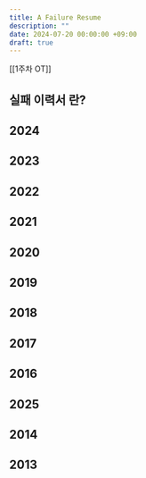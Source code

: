 ```yaml
---
title: A Failure Resume
description: "" 
date: 2024-07-20 00:00:00 +09:00
draft: true
---
```


[[1주차 OT]]

## 실패 이력서 란?

## 2024
## 2023
## 2022
## 2021
## 2020
## 2019
## 2018
## 2017
## 2016
## 2025
## 2014
## 2013

<!-- https://jzhao.xyz/posts/a-failure-resume
이력서의 특성상 대부분 사람들은 자신의 성공과 승리만 강조하고, 그 과정에서의 노력, 노력, 실패는 거의 강조하지 않습니다. 저는 이것이 [완벽함을 우상화하는 건강에 해로운 문화를 만들어낸다고 생각합니다.](https://jzhao.xyz/thoughts/idolization)

그리고 '진정한 성공'이 어떤 모습이어야 하는지에 대해 비현실적인 기준을 설정합니다. **얼마 전 실패 이력서** [1](https://jzhao.xyz/posts/a-failure-resume#user-content-fn-1) 이라는 개념을 접했습니다 . 계획대로 진행되지 않은 일과 얻은 교훈을 나열한 것입니다. 실패 이력서는 실패 자체를 보여주는 것일 뿐만 아니라, 자신의 목표와 성취를 위해 열심히 노력한 모든 훌륭한 방법을 기록한 문서이기도 합니다. 여러 면에서, 그것은 당신의 투쟁과 노력을 _입증합니다 ._

저는 결점과 별로 좋지 않은 점에 대해 더 공개적으로 이야기하면, 개별적인 실패 자체가 아니라 각각의 실패에서 배우는 것에 초점을 맞추는 더 건강한 문화를 만들 수 있다고 생각합니다.

이 문서는 내가 지금 있는 위치에 도달하기 위해 얼마나 고생했는지, 그리고 왜 내가 여기 있어야 하는지에 대한 강력한 상기시켜주는 역할을 했습니다. 그리고 더 중요한 것은, 과거를 돌아보고 배우고 미래에 실패를 덜 두려워하는 장소가 된다는 것입니다.

실패한 이력서를 보관한 덕분에 새로운 것을 시도하고, 자격이 없다고 생각하는 분야에 지원하는 데 훨씬 더 야심차게 임할 수 있게 되었습니다.

## 2023[](https://jzhao.xyz/posts/a-failure-resume#2023)

- 올해는 Causal Islands 컨퍼런스에서 연설자로 선정되지 않았어요 :(( 제가 정말 존경하는 작품을 만든 많은 사람들이 참석할 예정이고, 제가 컨퍼런스에서 '공식적으로' 연설하는 건 처음이라 정말 기대하고 있었어요.
- 밴쿠버에서 샌프란시스코로 이사를 갔는데, 모든 변화에 적응하는 데 어려움을 겪었어요. 가족적인 일들이 많아서 제 뇌를 100% 완전히 어떤 것에도 집중하기 어려웠어요. 이건 직장, 우정, 관계, 건강을 포함한 제 삶의 거의 모든 주요 영역에 해당해요.
    - 지금은 조금 나아졌지만 그 과정은 힘들고 갈 길이 멉니다 :)
    - 이런 상황에서 저는 Hypha에서의 일과 더불어 [독립 연구를](https://jzhao.xyz/thoughts/Rhizome-Research-Log) 무기한 중단하는 것을 포함하여 많은 약속을 포기하고 재조정해야 했습니다 . 둘 다 제가 더 많은 시간을 보낼 수 있는 능력이 있었다면 _좋아했 을 일이기 때문에 정말 짜증납니다._

## 2022

- Agency Fund의 사회적 영향 펠로우십에서 거부됨
- [독립 연구](https://jzhao.xyz/thoughts/independent-research) 를 위한 보조금 신청이 극도로 어렵다는 것을 알게 되었습니다 . 자금을 가장 많이 받을 수 있을 것이라고 생각했던 Emergent Ventures에서 거절당했는데, 매우 낙담스럽습니다. [연구 기록](https://jzhao.xyz/thoughts/Rhizome-Research-Log) 에 더 많은 생각이 있습니다 .
- [Thinking Microgrants](https://twitter.com/sariazout/status/1571871089713680386) 에서 거부됨[](https://twitter.com/sariazout/status/1571871089713680386)
    - _솔직히 말해서, 지원서의 양이 너무 많아서 각각에 30초 이상 할애할 수 없었습니다. 간과된 훌륭한 지원자가 많았을 거라고 확신합니다._
    - 보조금을 찾는 비슷한 사람들이 정말 많아요!! 이렇게 많은 지원자가 있는 건 무엇보다 행운이라고 생각해요
- 작가이자 엔지니어로서의 나 자신의 가치에 대해 의문을 품다
    - 학교에서 보내는 시간이 많을수록, 저는 글쓰기/엔지니어링 면에서 실제로 매우 평균적이라고 느낍니다. 특히 동료들 사이에서는요. 저는 다른 사람들이 인상 깊게 여기는 많은 것을 여전히 이룰 수 있다고 생각합니다. 제가 프로젝트를 진행하거나 여가 시간에 글을 쓰는 것처럼 쉬운 일들이 다른 사람들이 하기 어렵거나 헌신하기 어려워하는 일이기 때문입니다.
    - 특히 채점할 때, 다른 사람들이 내 생각/말이 좋지 않다고 계속 말하는 것 같고, 가끔 머릿속에 맴돌기도 합니다. 내가 이런 것에 대해 글을 쓰거나 생각하는 게 서툴러서 그럴까!
    - 하지만 반면에 내 글을 좋아하고 내 생각방식, 작업 수행 방식 등을 좋아 _하는 몇몇 사람들도 분명히 있습니다._
    - 저는 합리적인 뇌가 자신보다 나은 사람이 항상 있고 앞으로도 있을 것이라는 사실과 모든 면에서 뛰어나지 않아도 _괜찮다_ 는 사실을 받아들이는 것을 알고 있지만 감정적으로 과잉 사고하는 제 뇌는 부정적인 자기 대화를 부추길 수밖에 없습니다.
        - 지금으로선, 그것을 억제하는 것은 내가 하는 일이 과거보다 훨씬 나아졌다는 것을 스스로에게 확신시키는 것입니다. 나는 나아지고 있고 내가 하는 일은 보람이 있습니다.

## 2021[](https://jzhao.xyz/posts/a-failure-resume#2021)

- 뉴스레터 발송 중단 :(( 결국 더 긴 형식의 글쓰기 [에 더 집중하게 되었어요](https://jzhao.xyz/thoughts/writing)
- Contrary Build와 Contrary Fellowship 모두에 의해 무시됨
- [Maintainers Summer Fellowship](https://themaintainers.org/summer-fellow) 에 지원할 용기가 나지 않았습니다.[](https://themaintainers.org/summer-fellow)
    - 저는 Maintainers 조직이 하는 일을 정말 좋아하고 이 인턴십은 제가 관심 있고 열정을 가지고 있는 유지 관리, 글쓰기, 소프트웨어, 인프라 등 많은 것을 결합했을 것입니다. 제가 지원하면 바보 같은 짓을 할 것이라고 스스로 확신할 수가 없었습니다 :(
- 정신적 건강을 유지하기 위해 많은 약속을 취소해야 했습니다.
    - 전통적인 의미에서 '실패'는 아니지만, 제게는 제 자신을 위한 좋은 경계를 설정하는 측면에서 실패였습니다. 저는 제 '자유' 시간을 제가 100% 관심이 없는 프로젝트와 약속을 위해 일하는 데 너무 많이 보냈습니다. 저는 오후에 한 번만 아이디어를 만지고 탐구할 수 있는 시간이 그리웠기 때문에 도약하여 약속을 줄이기로 했습니다. **만약 절대적으로 '예'가 아니라면, 그것은 '아니오'입니다.**
- 델타 펠로우십에서 거부됨
- 내 아이디어에 대해 '더 알아보기' 위해 ZFellows에 연락했지만 거부됨
- YP흥재단상 수상 거부
    - 이 장학금은 뛰어난 학업 성취도를 보이고 지역 사회 활동에 참여하는 사람에게 수여됩니다. 저는 제 성적이 평균보다 약간 높았지만 UBC의 CS 커뮤니티에 참여했기 때문에 이 상을 받을 가능성이 있다고 생각했지만 제가 원하는 대로 되지 않았습니다. 이 상은 수업료를 직접 내야 하는 재정적 스트레스를 완화하는 데 도움이 되었을 텐데, 그 돈을 위해 조금 더 일해야 할 것 같습니다.

## 2020[](https://jzhao.xyz/posts/a-failure-resume#2020)

- CS 과목의 학부 TA 직책에서 거부됨
    - 저는 TA를 정말 해보고 싶었고, 특히 거의 모든 친구들이 TA에 대해 긍정적인 경험을 했다는 말을 듣고 나서, 제가 잘한 과목을 TA에 지원하기로 했습니다. TA가 되는 데는 좋은 성적과 직함 외에도 더 많은 것이 있다는 것을 깨닫는 좋은 현실 확인이었습니다. 다음에 지원할 때는 정말 열정적인 과목을 찾아서 교수님을 더 잘 알게 될 겁니다.
- 여름에 끝내고 싶었던 프로젝트 3개를 끝내지 못했어요
    - 이번 여름에는 너무 많은 일에 몰두하다가 너무 많은 것을 이루지 못했던 것 같아요. 아직도 '아니오'라고 말하는 법을 배우려고 노력 중이에요!
- 학부 연구직을 위해 교수에게 무시당함
- 많은 보조금 및 인큐베이터 프로그램에서 거부됨
    - 우리는 가능한 한 많은 보조금에 지원하여 산탄총 방식을 취했지만 결국 좋은 이유가 있는 것이 아니라 그저 지원하기 위해 보조금을 지원하는 것이라는 것을 깨달았습니다. 우리가 반영하고자 하는 것이 무엇이고 미래에 어떤 방향으로 나아갈 것인지에 대해 성찰하는 데 정말 좋은 촉매가 되었습니다(말장난 의도).
- DeepMind에서 거부됨(내가 지원한 70개 회사 중 67개 회사에서 거부됨)
    - 이 직책 거절은 대부분의 사람들보다 더 아팠습니다. 비록 빠르고 갑작스러웠지만요. DeepMind는 머신 러닝, 윤리, 철학의 교차점에 대한 저의 관심을 형성하는 데 큰 역할을 한 회사이기 때문에, 거절 이메일이 제 받은 편지함에서 보기에 기분 좋은 광경은 아니었을 거라고 상상할 수 있을 겁니다.

## 2019[](https://jzhao.xyz/posts/a-failure-resume#2019)

- 내가 지원한 47개 회사 중 46개 회사에서 거절당함
- 몇 달 동안 데이터 구조/알고리즘을 연습했지만 최종 라운드 전화 인터뷰에서는 완전히 잊어버렸습니다.
    - 기술 면접 프로세스가 망가졌다는 데 동의하지만, 여전히 배울 수 있는 교훈이 있다고 생각합니다. 저는 압박 속에서 생각하는 데 서툴러서 연습 환경을 실제와 최대한 비슷하게 유지하려고 노력하여 이를 개선하는 법을 배울 것입니다. 이 경우, LeetCode에서 맹목적으로 노력하는 대신 친구들과 모의 면접을 하는 것입니다.
- 우등 수학 중간고사에서 52%를 받았습니다.
    - 매우 어려운 과목이었지만, 수학과 문제 해결에 대한 제 생각을 전반적으로 바꿔놓았습니다. 정규 수학 과목에서는 그런 교훈을 배울 수 있었을지 의심스럽습니다. 과목에서 받은 실제 점수가 기껏해야 열등했더라도, 제가 배운 교훈은 GPA 하락보다 더 가치가 있다고 생각합니다.
- Hack the North에서 거부됨(웹사이트에 있는데도 ???)
    - 때로는 모든 카드가 당신에게 유리해 보여도, 일이 잘 안 풀릴 때가 있습니다. 모든 일에는 운이라는 요소가 있습니다. 당연하게 여기지 마세요!
- 잘못된 아키텍처 결정으로 인해 클라우드 컴퓨팅 비용으로 350캐나다 달러가 초과 청구되었습니다.
    - 아야, 이건 정말 지갑을 아프게 하네요. 비용을 미리 추정하는 법을 배우고, 필요하지 않다면 과도하게 엔지니어링하지 마세요! 확장할 준비가 될 때까지 가능한 가장 단순하고 최소한의 실행 가능한 제품으로 유지하세요. 거대한 인프라가 필요하지 않다면 그런 식으로 설계하지 마세요!

## 2018[](https://jzhao.xyz/posts/a-failure-resume#2018)

- 내가 지원한 17개 대학 중 16개 대학에서 불합격
    - 이것은 좋은 현실 확인이었습니다. 현실 세계는 어렵습니다. 때로는 여러분이 제공하는 것이 대학에서 찾는 것이 아닐 수도 있지만, 괜찮습니다! 저는 여러분이 어디에서 하는지가 아니라 무엇을 하는지가 더 중요하다고 생각합니다.
- 많은 장학금에서 탈락
- TEDxRedmond에서 연설을 하기 위해 지원했지만 마지막 라운드에서 거절당함
    - 연설을 준비하면서 제 주제(AI와 머신 러닝의 윤리)에 대해 많은 것을 배웠습니다. 실제로 무대에 올라가서 볼 기회가 없었더라도, 이 주제는 가끔 대화에서 언급되고 훌륭한 화제가 됩니다! 저는 이 주제에 대해 교육을 받는 것이 매우 중요하다고 생각합니다. 특히 우리 세상이 AI와 머신 러닝에 점점 더 지배되고 있기 때문입니다.
- 여러 달 동안 작업할 돈이 바닥나고 진전이 거의 없어 DroneNet 프로젝트를 포기했습니다.
    - 이것은 제 첫 번째 장기 프로젝트였고 **아마도** 제가 CS 분야에 정말로 투자하게 된 프로젝트였을 것입니다. 저는 대규모 프로젝트를 범위 지정하고 계획하는 방법과 장기간 동기를 유지하는 방법에 대해 많은 것을 배웠습니다.


1. [뉴욕타임즈](https://www.nytimes.com/2019/02/03/smarter-living/failure-resume.html)  [↩](https://jzhao.xyz/posts/a-failure-resume#user-content-fnref-1)

- https://jzhao.xyz/posts/a-failure-resume
- https://contents.premium.naver.com/loveosg1004/loveosg/contents/230212155143053fj
- https://johanneshaushofer.com/cv-bio
	- https://johanneshaushofer.com/wp-content/uploads/2024/01/Johannes_Haushofer_CV_2023-10-04.pdf
	- https://johanneshaushofer.com/wp-content/uploads/2023/12/Johannes_Haushofer_CV_of_Failures.pdf
	- https://johanneshaushofer.com/wp-content/uploads/2023/12/johannes_large_color_square-scaled.jpg
--> 